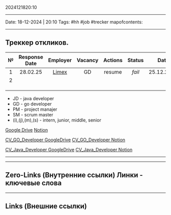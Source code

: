 2024121820:10
___
Date: 18-12-2024 | 20:10
Tags: #hh #job #trecker
mapofcontents: 
___
## Треккер откликов.

|  №  | Response Date |                              Employer                               | Vacancy | Actions | Status |    Date    |
| :-: | :-----------: | :-----------------------------------------------------------------: | :-----: | :-----: | :----: | :--------: |
|  1  |   28.02.25    | [Limex](https://cheboksary.hh.ru/employer/5177357?hhtmFrom=vacancy) |   GD    | resume  | *fail* | 25.12.2024 |
|  2  |               |                                                                     |         |         |        |            |
|     |               |                                                                     |         |         |        |            |
|     |               |                                                                     |         |         |        |            |
|     |               |                                                                     |         |         |        |            |

- JD - java developer
- GD - go developer
- PM - project manajer
- SM - scrum master
- (i),(j),(m),(s) - intern, junior, middle, senior

[Google Drive](https://drive.google.com/file/d/1uU623jNXh4TTcmV04c8bgE_jmBzkBSnI/view?usp=drive_link) 
[Notion](https://animated-potassium-f3d.notion.site/CV-1a650454063880728a81f586f19f8860?pvs=4)


[CV_GO_Developer GoogleDrive](https://drive.google.com/file/d/1vaA_aHQ8lpxATUr5J_B02ib6LrYuETkL/view?usp=sharing)
[CV_GO_Developer Notion](https://animated-potassium-f3d.notion.site/CV_Go_Developer-1ae504540638800aa9fded20459d95f0?pvs=4)

[CV_Java_Developer GoogleDrive](https://drive.google.com/file/d/1XHYgt_f2z9bXVB_dmO13ARXjS6HTRCr-/view?usp=sharing)
[CV_Java_Developer Notion](https://animated-potassium-f3d.notion.site/CV_Java_Developer-1ae504540638805380fac357592876e2?pvs=4)

---




-----
**Zero-Links**  (Внутренние ссылки) Линки - ключевые слова
-

------
**Links** (Внешние ссылки)
-

